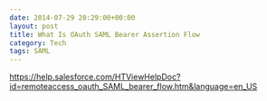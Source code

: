 ```yaml
---
date: 2014-07-29 20:29:00+00:00
layout: post
title: What Is OAuth SAML Bearer Assertion Flow
category: Tech
tags: SAML
---
```


https://help.salesforce.com/HTViewHelpDoc?id=remoteaccess_oauth_SAML_bearer_flow.htm&language=en_US